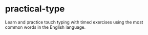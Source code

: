 # practical-type
Learn and practice touch typing with timed exercises using the most common words in the English language.
